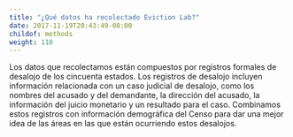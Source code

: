 ```yaml
---
title: "¿Qué datos ha recolectado Eviction Lab?"
date: 2017-11-19T20:43:49-08:00
childof: methods
weight: 110
---
```

Los datos que recolectamos están compuestos por registros formales de desalojo de los cincuenta estados. Los registros de desalojo incluyen información relacionada con un caso judicial de desalojo, como los nombres del acusado y del demandante, la dirección del acusado, la información del juicio monetario y un resultado para el caso. Combinamos estos registros con información demográfica del Censo para dar una mejor idea de las áreas en las que están ocurriendo estos desalojos.